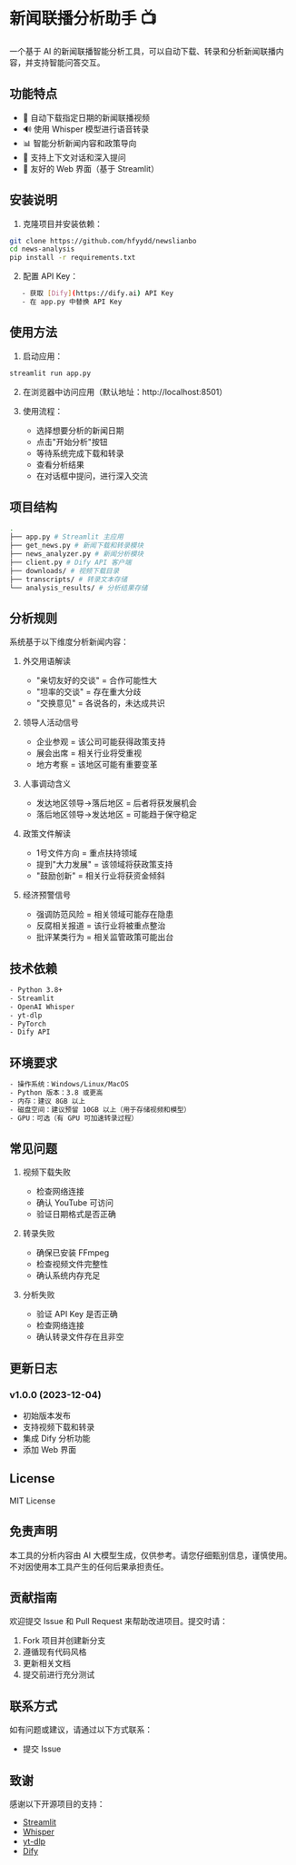 # 新闻联播分析助手 📺

一个基于 AI 的新闻联播智能分析工具，可以自动下载、转录和分析新闻联播内容，并支持智能问答交互。

## 功能特点

- 🎥 自动下载指定日期的新闻联播视频
- 🔊 使用 Whisper 模型进行语音转录
- 📊 智能分析新闻内容和政策导向
- 💬 支持上下文对话和深入提问
- 📱 友好的 Web 界面（基于 Streamlit）

## 安装说明

1. 克隆项目并安装依赖：

```bash
git clone https://github.com/hfyydd/newslianbo
cd news-analysis
pip install -r requirements.txt
```




2. 配置 API Key：
```bash
   - 获取 [Dify](https://dify.ai) API Key
   - 在 app.py 中替换 API Key
```



## 使用方法

1. 启动应用：
```bash
streamlit run app.py
```

2. 在浏览器中访问应用（默认地址：http://localhost:8501）

3. 使用流程：
   - 选择想要分析的新闻日期
   - 点击"开始分析"按钮
   - 等待系统完成下载和转录
   - 查看分析结果
   - 在对话框中提问，进行深入交流

## 项目结构
```bash
.
├── app.py # Streamlit 主应用
├── get_news.py # 新闻下载和转录模块
├── news_analyzer.py # 新闻分析模块
├── client.py # Dify API 客户端
├── downloads/ # 视频下载目录
├── transcripts/ # 转录文本存储
└── analysis_results/ # 分析结果存储
```


## 分析规则

系统基于以下维度分析新闻内容：

1. 外交用语解读
   - "亲切友好的交谈" = 合作可能性大
   - "坦率的交谈" = 存在重大分歧
   - "交换意见" = 各说各的，未达成共识

2. 领导人活动信号
   - 企业参观 = 该公司可能获得政策支持
   - 展会出席 = 相关行业将受重视
   - 地方考察 = 该地区可能有重要变革

3. 人事调动含义
   - 发达地区领导→落后地区 = 后者将获发展机会
   - 落后地区领导→发达地区 = 可能趋于保守稳定

4. 政策文件解读
   - 1号文件方向 = 重点扶持领域
   - 提到"大力发展" = 该领域将获政策支持
   - "鼓励创新" = 相关行业将获资金倾斜

5. 经济预警信号
   - 强调防范风险 = 相关领域可能存在隐患
   - 反腐相关报道 = 该行业将被重点整治
   - 批评某类行为 = 相关监管政策可能出台

## 技术依赖
```bash
- Python 3.8+
- Streamlit
- OpenAI Whisper
- yt-dlp
- PyTorch
- Dify API
```

## 环境要求
```bash
- 操作系统：Windows/Linux/MacOS
- Python 版本：3.8 或更高
- 内存：建议 8GB 以上
- 磁盘空间：建议预留 10GB 以上（用于存储视频和模型）
- GPU：可选（有 GPU 可加速转录过程）
```
## 常见问题

1. 视频下载失败
   - 检查网络连接
   - 确认 YouTube 可访问
   - 验证日期格式是否正确

2. 转录失败
   - 确保已安装 FFmpeg
   - 检查视频文件完整性
   - 确认系统内存充足

3. 分析失败
   - 验证 API Key 是否正确
   - 检查网络连接
   - 确认转录文件存在且非空

## 更新日志

### v1.0.0 (2023-12-04)
- 初始版本发布
- 支持视频下载和转录
- 集成 Dify 分析功能
- 添加 Web 界面

## License

MIT License

## 免责声明

本工具的分析内容由 AI 大模型生成，仅供参考。请您仔细甄别信息，谨慎使用。不对因使用本工具产生的任何后果承担责任。

## 贡献指南

欢迎提交 Issue 和 Pull Request 来帮助改进项目。提交时请：

1. Fork 项目并创建新分支
2. 遵循现有代码风格
3. 更新相关文档
4. 提交前进行充分测试

## 联系方式

如有问题或建议，请通过以下方式联系：

- 提交 Issue

## 致谢

感谢以下开源项目的支持：

- [Streamlit](https://streamlit.io/)
- [Whisper](https://github.com/openai/whisper)
- [yt-dlp](https://github.com/yt-dlp/yt-dlp)
- [Dify](https://dify.ai/)